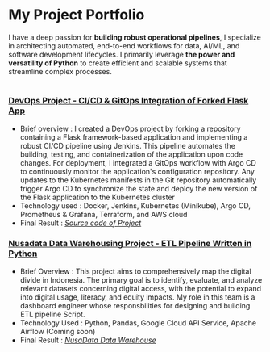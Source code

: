 # **My Project Portfolio**

I have a deep passion for **building robust operational pipelines**, I specialize in architecting automated, end-to-end workflows for data, AI/ML, and software development lifecycles. 
I primarily leverage **the power and versatility of Python** to create efficient and scalable systems that streamline complex processes.
#
### [DevOps Project - CI/CD & GitOps Integration of Forked Flask App](https://github.com/Tegarr123/PSO-kelompok7-GymManagementSystem)

- Brief overview : I created a DevOps project by forking a repository containing a Flask framework-based application and implementing a robust CI/CD pipeline using Jenkins. This pipeline automates the building, testing, and containerization of the application upon code changes. For deployment, I integrated a GitOps workflow with Argo CD to continuously monitor the application's configuration repository. Any updates to the Kubernetes manifests in the Git repository automatically trigger Argo CD to synchronize the state and deploy the new version of the Flask application to the Kubernetes cluster
- Technology used : Docker, Jenkins, Kubernetes (Minikube), Argo CD, Prometheus & Grafana, Terraform, and AWS cloud
- Final Result : [*Source code of Project*](https://github.com/Tegarr123/PSO-kelompok7-GymManagementSystem)

### [Nusadata Data Warehousing Project - ETL Pipeline Written in Python](https://github.com/Tegarr123/nusadata-etl-script)

- Brief Overview : This project aims to comprehensively map the digital divide in Indonesia. The primary goal is to identify, evaluate, and analyze relevant datasets concerning digital access, with the potential to expand into digital usage, literacy, and equity impacts. My role in this team is a dashboard engineer whose responsbilities for designing and building ETL pipeline Script.
- Technology Used : Python, Pandas, Google Cloud API Service, Apache Airflow (Coming soon)
- Final Result : [*NusaData Data Warehouse*](https://docs.google.com/spreadsheets/d/1pWlpky-b2cOCJQyaAOgn4ao-1ddjzd6eEZ2AfVCyFsw/edit?usp=sharing)

